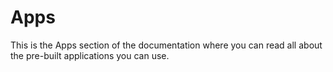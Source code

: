 # Apps
This is the Apps section of the documentation where you can read all about the pre-built applications you can use. 

